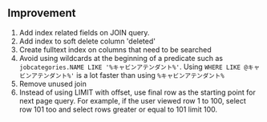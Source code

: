 ## Improvement

1. Add index related fields on JOIN query.
2. Add index to soft delete column 'deleted'
3. Create fulltext index on columns that need to be searched
4. Avoid using wildcards at the beginning of a predicate such as `jobcategories.NAME LIKE '​%キャビンアテンダント%'`. Using `​WHERE LIKE @キャビンアテンダント%'` is a lot faster than using `%キャビンアテンダント%`
5. Remove unused join
6. Instead of using LIMIT with offset, use final row as the starting point for next page query. For example, if the user viewed row 1 to 100, select row 101 too and select rows greater or equal to 101 limit 100.